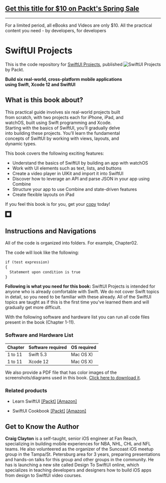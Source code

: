 ## [Get this title for $10 on Packt's Spring Sale](https://www.packt.com/B15463?utm_source=github&utm_medium=packt-github-repo&utm_campaign=spring_10_dollar_2022)
-----
For a limited period, all eBooks and Videos are only $10. All the practical content you need \- by developers, for developers

# SwiftUI Projects

<a href="https://www.packtpub.com/product/swiftui-projects/9781839214660"><img src="https://static.packt-cdn.com/products/9781839214660/cover/smaller" alt="SwiftUI Projects" height="256px" align="right"></a>

This is the code repository for [SwiftUI Projects](https://www.packtpub.com/product/swiftui-projects/9781839214660), published by Packt.

**Build six real-world, cross-platform mobile applications using Swift, Xcode 12 and SwiftUI**

## What is this book about?
This practical guide involves six real-world projects built from scratch, with two projects each for iPhone, iPad, and watchOS, built using Swift programming and Xcode. Starting with the basics of SwiftUI, you’ll gradually delve into building these projects. You’ll learn the fundamental concepts of SwiftUI by working with views, layouts, and dynamic types. 

This book covers the following exciting features: 
* Understand the basics of SwiftUI by building an app with watchOS
* Work with UI elements such as text, lists, and buttons
* Create a video player in UIKit and import it into SwiftUI
* Discover how to leverage an API and parse JSON in your app using Combine
* Structure your app to use Combine and state-driven features
* Create flexible layouts on iPad

If you feel this book is for you, get your [copy](https://www.amazon.com/dp/183921466X) today!

<a href="https://www.packtpub.com/?utm_source=github&utm_medium=banner&utm_campaign=GitHubBanner"><img src="https://raw.githubusercontent.com/PacktPublishing/GitHub/master/GitHub.png" alt="https://www.packtpub.com/" border="5" /></a>

## Instructions and Navigations
All of the code is organized into folders. For example, Chapter02.

The code will look like the following:
```
if (test expression)
{
  Statement upon condition is true
}
```

**Following is what you need for this book:**
SwiftUI Projects is intended for anyone who is already comfortable with Swift. We do
not cover Swift topics in detail, so you need to be familiar with these already. All of the
SwiftUI topics are taught as if this is the first time you've learned them and will gradually
get more difficult.

With the following software and hardware list you can run all code files present in the book (Chapter 1-11).

### Software and Hardware List

| Chapter  | Software required                   | OS required                        |
| -------- | ------------------------------------| -----------------------------------|
| 1 to 11       | Swift 5.3                    | Mac OS X) |
| 1 to 11        | Xcode 12        | Mac OS X) |



We also provide a PDF file that has color images of the screenshots/diagrams used in this book. [Click here to download it](https://static.packt-cdn.com/downloads/9781839214660_ColorImages.pdf).

### Related products <Other books you may enjoy>
* Learn SwiftUI [[Packt]](https://www.packtpub.com/product/learn-swiftui/9781839215421) [[Amazon]](https://www.amazon.com/dp/1839215429)

* SwiftUI Cookbook [[Packt]](https://www.packtpub.com/product/swiftui-cookbook/9781838981860) [[Amazon]](https://www.amazon.com/dp/1838981861)

## Get to Know the Author
**Craig Clayton**
is a self-taught, senior iOS engineer at Fan Reach, specializing in building mobile experiences for NBA, NHL, CHL and NFL teams. He also volunteered as the organizer of the Suncoast iOS meetup group in the Tampa/St. Petersburg area for 3 years, preparing presentations and hands-on talks for this group and other groups in the community. He has is launching a new site called Design To SwiftUI online, which specializes in teaching developers and designers how to build iOS apps from design to SwiftUI video courses.
